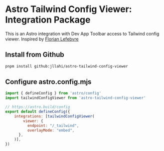 # Astro Tailwind Config Viewer: Integration Package

This is an Astro integration with Dev App Toolbar access to Tailwind config viewer. Inspired by [Florian Lefebvre](https://github.com/florian-lefebvre/astro-tailwind-config-viewer)

## Install from Github

```sh
pnpm install github:jllahi/astro-tailwind-config-viewer
```

## Configure astro.config.mjs

```js
import { defineConfig } from 'astro/config'
import tailwindConfigViewer from 'astro-tailwind-config-viewer'

// https://astro.build/config
export default defineConfig({
	integrations: [tailwindConfigViewer(
		viewer: {
		  endpoint: "/_tailwind",
		  overlayMode: "embed",
	  },
	)],
})
```
